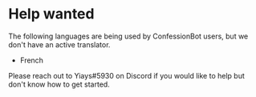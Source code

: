 # Help wanted
The following languages are being used by ConfessionBot users, but we don't have an active translator.

 - French

Please reach out to Yiays#5930 on Discord if you would like to help but don't know how to get started.